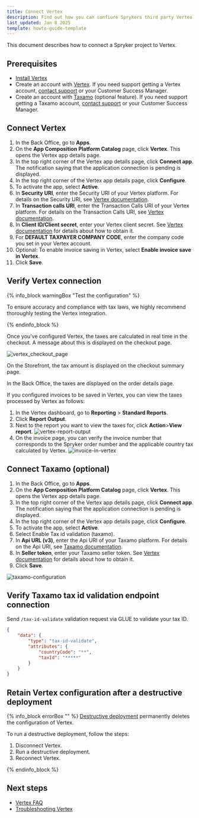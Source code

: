 ```yaml
---
title: Connect Vertex
description: Find out how you can confiure Sprykers third party Vertex in to your Spryker Based project.
last_updated: Jan 8 2025
template: howto-guide-template
---
```


This document describes how to connect a Spryker project to Vertex.

## Prerequisites

- [Install Vertex](/docs/pbc/all/tax-management/202311.0/base-shop/third-party-integrations/vertex/install-vertex/install-vertex.html)
- Create an account with [Vertex](https://www.vertexinc.com/). If you need support getting a Vertex account, [contact support](https://support.spryker.com/) or your Customer Success Manager.
- Create an account with [Taxamo](https://www.taxamo.com/) (optional feature). If you need support getting a Taxamo account, [contact support](https://support.spryker.com/) or your Customer Success Manager.

## Connect Vertex

1. In the Back Office, go to **Apps**.
2. On the **App Composition Platform Catalog** page, click **Vertex**.
  This opens the Vertex app details page.
3. In the top right corner of the Vertex app details page, click **Connect app**.
  The notification saying that the application connection is pending is displayed.
4. In the top right corner of the Vertex app details page, click **Configure**.
5. To activate the app, select **Active**.
6. In **Security URI**, enter the Security URI of your Vertex platform. For details on the Security URI, see [Vertex documentation](https://tax-calc-api.vertexcloud.com/resources/index.html).
7. In **Transaction calls URI**, enter the Transaction Calls URI of your Vertex platform. For details on the Transaction Calls URI, see [Vertex documentation](https://tax-calc-api.vertexcloud.com/resources/index.html).
7. In **Client ID/Client secret**, enter your Vertex client secret. See [Vertex documentation](https://tax-calc-api.vertexcloud.com/resources/index.html) for details about how to obtain it.
8. For **DEFAULT TAXPAYER COMPANY CODE**, enter the company code you set in your Vertex account.
9. Optional: To enable invoice saving in Vertex, select **Enable invoice save in Vertex**.
10. Click **Save**.

## Verify Vertex connection

{% info_block warningBox "Test the configuration" %}

To ensure accuracy and compliance with tax laws, we highly recommend thoroughly testing the Vertex integration.

{% endinfo_block %}

Once you've configured Vertex, the taxes are calculated in real time in the checkout. A message about this is displayed on the checkout page.

![vertex_checkout_page](https://spryker.s3.eu-central-1.amazonaws.com/docs/pbc/all/tax-management/vertex/configure-vertex/vertex_checkout_page.png)

On the Storefront, the tax amount is displayed on the checkout summary page.

In the Back Office, the taxes are displayed on the order details page.

If you configured invoices to be saved in Vertex, you can view the taxes processed by Vertex as follows:

1. In the Vertex dashboard, go to **Reporting** > **Standard Reports**.
2. Click **Report Output**.
3. Next to the report you want to view the taxes for, click **Action**>**View report**.
![vertex-report-output](https://spryker.s3.eu-central-1.amazonaws.com/docs/pbc/all/tax-management/vertex/configure-vertex/vertex-report-output.png)
4. On the invoice page, you can verify the invoice number that corresponds to the Spryker order number and the applicable country tax calculated by Vertex.
![invoice-in-vertex](https://spryker.s3.eu-central-1.amazonaws.com/docs/pbc/all/tax-management/vertex/configure-vertex/invoice-in-vertex.png)

## Connect Taxamo (optional)

1. In the Back Office, go to **Apps**.
2. On the **App Composition Platform Catalog** page, click **Vertex**.
   This opens the Vertex app details page.
3. In the top right corner of the Vertex app details page, click **Connect app**.
   The notification saying that the application connection is pending is displayed.
4. In the top right corner of the Vertex app details page, click **Configure**.
5. To activate the app, select **Active**.
6. Select Enable Tax id validation (taxamo).
7. In **Api URL (v3)**, enter the Api URI of your Taxamo platform. For details on the Api URI, see [Taxamo documentation](https://docs.marketplace.taxamo.com/docs/standalone#useful-links).
7. In **Seller token**, enter your Taxamo seller token. See [Vertex documentation](https://docs.marketplace.taxamo.com/docs/getting-started-1) for details about how to obtain it.
10. Click **Save**.

![taxamo-configuration](https://spryker.s3.eu-central-1.amazonaws.com/docs/pbc/all/tax-management/vertex/configure-taxamo/taxamo-configuration.png)

## Verify Taxamo tax id validation endpoint connection

Send `/tax-id-validate` validation request via GLUE to validate your tax ID.

```json
{
    "data": {
        "type": "tax-id-validate",
        "attributes": {
            "countryCode": "**",
            "taxId": "*****"
        }
    }
}
```


## Retain Vertex configuration after a destructive deployment

{% info_block errorBox "" %}
[Destructive deployment](https://spryker.com/docs/dg/dev/acp/retaining-acp-apps-when-running-destructive-deployments.html) permanently deletes the configuration of Vertex.

To run a destructive deployment, follow the steps:
1. Disconnect Vertex.
2. Run a destructive deployment.
3. Reconnect Vertex.

{% endinfo_block %}

## Next steps

* [Vertex FAQ](/docs/pbc/all/tax-management/{{page.version}}/base-shop/third-party-integrations/vertex/vertex-faq.html)
* [Troubleshooting Vertex](/docs/pbc/all/tax-management/{{page.version}}/base-shop/third-party-integrations/vertex/troubleshooting-vertex.html)

